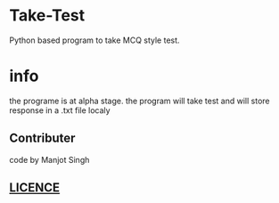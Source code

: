 # Take-Test
Python based program to take MCQ style test.

# info
the programe is at alpha stage.
the program will take test and will store response in a .txt file  localy 
## Contributer
code by Manjot Singh
## [LICENCE](LICENSE)

